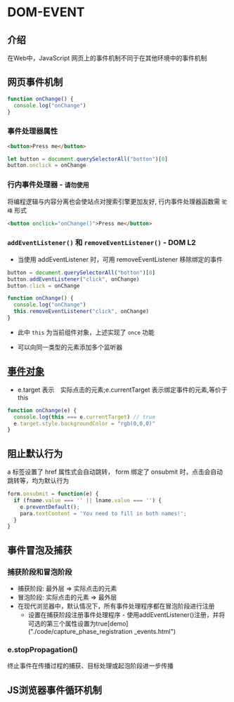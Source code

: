 # DOM-EVENT

## 介绍

在Web中，JavaScript 网页上的事件机制不同于在其他环境中的事件机制

## 网页事件机制

```js
function onChange() {
  console.log("onChange")
}
```

### 事件处理器属性

```html
<button>Press me</button>
```

```js
let button = document.querySelectorAll("botton")[0]
button.onclick = onChange
```

### 行内事件处理器 - `请勿使用`

将编程逻辑与内容分离也会使站点对搜索引擎更加友好, 行内事件处理器函数需 `驼峰` 形式

```html
<button onclick="onChange()">Press me</button>
```

### `addEventListener()` 和 `removeEventListener()` - DOM L2

* 当使用 addEventListener 时，可用 removeEventListener 移除绑定的事件

```js
button = document.querySelectorAll("botton")[0]
button.addEventListener("click", onChange)
button.click = onChange

function onChange() {
  console.log("onChange")
  this.removeEventListener("click", onChange)
}
```

* 此中 `this` 为当前组件对象，上述实现了 `once` 功能

* 可以向同一类型的元素添加多个监听器

## [事件对象](https://www.w3school.com.cn/jsref/dom_obj_event.asp)

* e.target 表示　实际点击的元素;e.currentTarget 表示绑定事件的元素,等价于 this

```js
function onChange(e) {
  console.log(this === e.currentTarget) // true
  e.target.style.backgroundColor = "rgb(0,0,0)"
}
```

## 阻止默认行为

a 标签设置了 href 属性式会自动跳转， form 绑定了 onsubmit 时，点击会自动跳转等，均为默认行为

```js
form.onsubmit = function(e) {
  if (fname.value === '' || lname.value === '') {
    e.preventDefault();
    para.textContent = 'You need to fill in both names!';
  }
}
```

## 事件冒泡及捕获

### 捕获阶段和冒泡阶段

* 捕获阶段: 最外层 => 实际点击的元素
* 冒泡阶段: 实际点击的元素 => 最外层
* 在现代浏览器中，默认情况下，所有事件处理程序都在冒泡阶段进行注册
  * 设置在捕获阶段注册事件处理程序 - 使用addEventListener()注册，并将可选的第三个属性设置为true[demo]("./code/capture_phase_registration _events.html")

### e.stopPropagation()

终止事件在传播过程的捕获、目标处理或起泡阶段进一步传播

## JS浏览器事件循环机制
